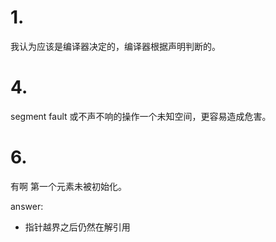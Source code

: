 # 1.
我认为应该是编译器决定的，编译器根据声明判断的。

# 4.
segment fault
或不声不响的操作一个未知空间，更容易造成危害。

# 6.
有啊 第一个元素未被初始化。

answer: 
+ 指针越界之后仍然在解引用